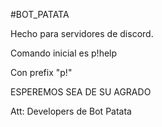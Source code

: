 #BOT_PATATA

Hecho para servidores de discord.

Comando inicial es p!help

Con prefix "p!"




ESPEREMOS SEA DE SU AGRADO



Att: Developers de Bot Patata

